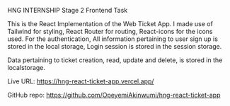 HNG INTERNSHIP
Stage 2 Frontend Task

This is the React Implementation of the Web Ticket App.
I made use of Tailwind for styling, React Router for routing, React-icons for the icons used.
For the authentication,
All information pertaining to user sign up is stored in the local storage,
Login session is stored in the session storage.

Data pertaining to ticket creation, read, update and delete, is stored in the localstorage.

Live URL: https://hng-react-ticket-app.vercel.app/

GitHub repo: https://github.com/OpeyemiAkinwumi/hng-react-ticket-app